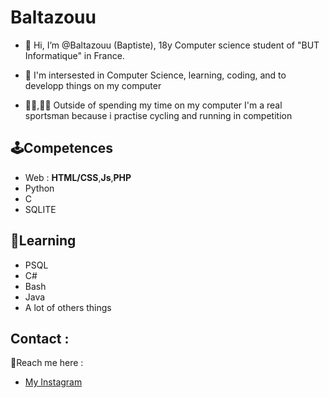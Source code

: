 # Baltazouu

* 👋 Hi, I’m @Baltazouu (Baptiste), 18y Computer science student of "BUT Informatique" in France.

* 👀 I'm intersested in Computer Science, learning, coding, and to developp things on my computer

* ​🏃‍♂️,​🚴‍♀️​ Outside of spending my time on my computer I'm a real sportsman because i practise cycling and running in competition

## 🕹️​Competences

* Web : **HTML/CSS**,**Js**,**PHP**
* Python
* C
* SQLITE

## 📝​Learning

* PSQL
* C#
* Bash
* Java
* A lot of  others things

## Contact :

📧​Reach me here : 
* [My Instagram](https://www.instagram.com/baptddn/?hl=fr)


